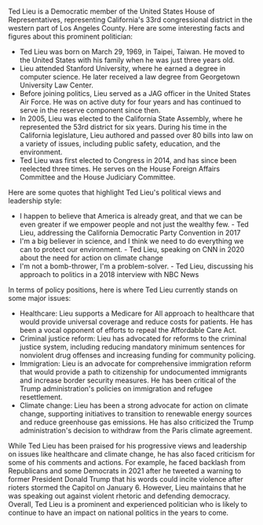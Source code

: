 Ted Lieu is a Democratic member of the United States House of Representatives, representing California's 33rd congressional district in the western part of Los Angeles County. Here are some interesting facts and figures about this prominent politician:

- Ted Lieu was born on March 29, 1969, in Taipei, Taiwan. He moved to the United States with his family when he was just three years old.
- Lieu attended Stanford University, where he earned a degree in computer science. He later received a law degree from Georgetown University Law Center.
- Before joining politics, Lieu served as a JAG officer in the United States Air Force. He was on active duty for four years and has continued to serve in the reserve component since then.
- In 2005, Lieu was elected to the California State Assembly, where he represented the 53rd district for six years. During his time in the California legislature, Lieu authored and passed over 80 bills into law on a variety of issues, including public safety, education, and the environment.
- Ted Lieu was first elected to Congress in 2014, and has since been reelected three times. He serves on the House Foreign Affairs Committee and the House Judiciary Committee.

Here are some quotes that highlight Ted Lieu's political views and leadership style:

- I happen to believe that America is already great, and that we can be even greater if we empower people and not just the wealthy few. - Ted Lieu, addressing the California Democratic Party Convention in 2017
- I'm a big believer in science, and I think we need to do everything we can to protect our environment. - Ted Lieu, speaking on CNN in 2020 about the need for action on climate change
- I'm not a bomb-thrower, I'm a problem-solver. - Ted Lieu, discussing his approach to politics in a 2018 interview with NBC News

In terms of policy positions, here is where Ted Lieu currently stands on some major issues:

- Healthcare: Lieu supports a Medicare for All approach to healthcare that would provide universal coverage and reduce costs for patients. He has been a vocal opponent of efforts to repeal the Affordable Care Act.
- Criminal justice reform: Lieu has advocated for reforms to the criminal justice system, including reducing mandatory minimum sentences for nonviolent drug offenses and increasing funding for community policing.
- Immigration: Lieu is an advocate for comprehensive immigration reform that would provide a path to citizenship for undocumented immigrants and increase border security measures. He has been critical of the Trump administration's policies on immigration and refugee resettlement.
- Climate change: Lieu has been a strong advocate for action on climate change, supporting initiatives to transition to renewable energy sources and reduce greenhouse gas emissions. He has also criticized the Trump administration's decision to withdraw from the Paris climate agreement.

While Ted Lieu has been praised for his progressive views and leadership on issues like healthcare and climate change, he has also faced criticism for some of his comments and actions. For example, he faced backlash from Republicans and some Democrats in 2021 after he tweeted a warning to former President Donald Trump that his words could incite violence after rioters stormed the Capitol on January 6. However, Lieu maintains that he was speaking out against violent rhetoric and defending democracy. Overall, Ted Lieu is a prominent and experienced politician who is likely to continue to have an impact on national politics in the years to come.
